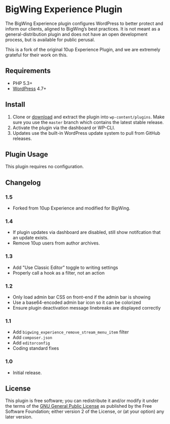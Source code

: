 # BigWing Experience Plugin

The BigWing Experience plugin configures WordPress to better protect and inform our clients, aligned to BigWing’s best practices. It is not meant as a general-distribution plugin and does not have an open development process, but is available for public perusal.

This is a fork of the original 10up Experience Plugin, and we are extremely grateful for their work on this.

## Requirements

* PHP 5.3+
* [WordPress](http://wordpress.org) 4.7+

## Install

1. Clone or [download](https://github.com/bigwing/bigwing-experience/archive/master.zip) and extract the plugin into `wp-content/plugins`. Make sure you use the `master` branch which contains the latest stable release.
1. Activate the plugin via the dashboard or WP-CLI.
1. Updates use the built-in WordPress update system to pull from GitHub releases.

## Plugin Usage

This plugin requires no configuration.

## Changelog

### 1.5
* Forked from 10up Experience and modified for BigWing.

### 1.4
* If plugin updates via dashboard are disabled, still show notifcation that an update exists.
* Remove 10up users from author archives.

### 1.3
* Add "Use Classic Editor" toggle to writing settings
* Properly call a hook as a filter, not an action

### 1.2
* Only load admin bar CSS on front-end if the admin bar is showing
* Use a base64-encoded admin bar icon so it can be colorized
* Ensure plugin deactivation message linebreaks are displayed correctly

### 1.1
* Add `bigwing_experience_remove_stream_menu_item` filter
* Add `composer.json`
* Add `editorconfig`
* Coding standard fixes

### 1.0
* Initial release.

## License

This plugin is free software; you can redistribute it and/or modify it under the terms of the [GNU General Public License](http://www.gnu.org/licenses/gpl-2.0.html) as published by the Free Software Foundation; either version 2 of the License, or (at your option) any later version.
